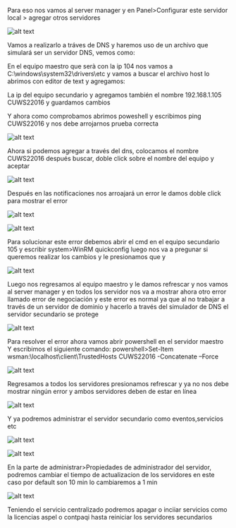 Para eso nos vamos al server manager y en Panel>Configurar este servidor local > agregar otros servidores

![alt text](image-20.png)

Vamos a realizarlo a tráves de DNS y haremos uso de un archivo que simulará ser un servidor DNS, vemos como:

En el equipo maestro que serà con la ip 104 nos vamos a C:\windows\system32\drivers\etc y vamos a buscar el archivo host lo abrimos con editor de text y agregamos:

La ip del equipo secundario y agregamos también el nombre
192.168.1.105 CUWS22016 y guardamos cambios

Y ahora como comprobamos abrimos poweshell y escribimos ping CUWS22016 y nos debe arrojarnos prueba correcta

![alt text](image-21.png)

Ahora si podemos agregar a través del dns, colocamos el nombre CUWS22016 después buscar, doble click sobre el nombre del equipo y aceptar

![alt text](image-22.png)


Después en las notificaciones nos arroajará un error le damos doble click para mostrar el error

![alt text](image-23.png)

![alt text](image-24.png)

Para solucionar este error debemos abrir el cmd en el equipo secundario 105 y escribir system>WinRM quickconfig luego nos va a pregunar si queremos realizar los cambios y le presionamos que y

![alt text](image-25.png)

Luego nos regresamos al equipo maestro y le damos refrescar y nos vamos al server manager y en todos los servidor nos va a mostrar ahora otro error llamado error de negociación y este error es normal ya que al no trabajar a través de un servidor de dominio y hacerlo a través del simulador de DNS el servidor secundario se protege 

![alt text](image-26.png)

Para resolver el error ahora vamos abrir powershell en el servidor maestro
Y escribimos el siguiente comando:
powershell>Set-Item wsman:\localhost\client\TrustedHosts CUWS22016 -Concatenate –Force

![alt text](image-27.png)

Regresamos a todos los servidores presionamos refrescar y ya no nos debe mostrar ningún error y ambos servidores deben de estar en línea

![alt text](image-28.png)

Y ya podremos administrar el servidor secundario como eventos,servicios etc

![alt text](image-29.png)

![alt text](image-30.png)

En la parte de administrar>Propiedades de administrador del servidor, podremos cambiar el tiempo de actualizacion de los servidores en este caso por default son 10 min lo cambiaremos a 1 min

![alt text](image-31.png)

Teniendo el servicio centralizado podremos apagar o inciiar servicios como la licencias aspel o contpaqi hasta reiniciar los servidores secundarios
